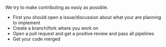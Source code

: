 We try to make contributing as easiy as possible.

- First you should open a issue/discussion about what your are planning to implement
- Create a branch/fork where you work on
- Open a pull request and get a positive review and pass all pipelines
- Get your code merged
